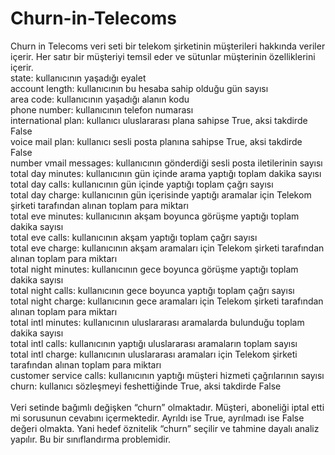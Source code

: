 # Churn-in-Telecoms
Churn in Telecoms veri seti bir telekom şirketinin müşterileri hakkında veriler içerir. Her satır bir müşteriyi temsil eder ve sütunlar müşterinin özelliklerini içerir.<br>
state: kullanıcının yaşadığı eyalet<br>
account length: kullanıcının bu hesaba sahip olduğu gün sayısı<br>
area code: kullanıcının yaşadığı alanın kodu<br>
phone number: kullanıcının telefon numarası<br>
international plan: kullanıcı uluslararası plana sahipse True, aksi takdirde False<br>
voice mail plan: kullanıcı sesli posta planına sahipse True, aksi takdirde False<br>
number vmail messages: kullanıcının gönderdiği sesli posta iletilerinin sayısı<br>
total day minutes: kullanıcının gün içinde arama yaptığı toplam dakika sayısı<br>
total day calls: kullanıcının gün içinde yaptığı toplam çağrı sayısı<br>
total day charge: kullanıcının gün içerisinde yaptığı aramalar için Telekom şirketi tarafından alınan toplam para miktarı<br>
total eve minutes: kullanıcının akşam boyunca görüşme yaptığı toplam dakika sayısı<br>
total eve calls: kullanıcının akşam yaptığı toplam çağrı sayısı<br>
total eve charge: kullanıcının akşam aramaları için Telekom şirketi tarafından alınan toplam para miktarı<br>
total night minutes: kullanıcının gece boyunca görüşme yaptığı toplam dakika sayısı<br>
total night calls: kullanıcının gece boyunca yaptığı toplam çağrı sayısı<br>
total night charge: kullanıcının gece aramaları için Telekom şirketi tarafından alınan toplam para miktarı<br>
total intl minutes: kullanıcının uluslararası aramalarda bulunduğu toplam dakika sayısı<br>
total intl calls: kullanıcının yaptığı uluslararası aramaların toplam sayısı<br>
total intl charge: kullanıcının uluslararası aramaları için Telekom şirketi tarafından alınan toplam para miktarı<br>
customer service calls: kullanıcının yaptığı müşteri hizmeti çağrılarının sayısı<br>
churn: kullanıcı sözleşmeyi feshettiğinde True, aksi takdirde False<br><br>
Veri setinde bağımlı değişken “churn” olmaktadır. Müşteri, aboneliği iptal etti mi sorusunun cevabını içermektedir. Ayrıldı ise True, ayrılmadı ise False değeri olmakta. Yani hedef öznitelik “churn” seçilir ve tahmine dayalı analiz yapılır. Bu bir sınıflandırma problemidir.
